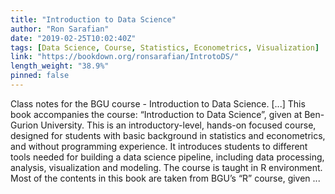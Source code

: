```yaml
---
title: "Introduction to Data Science"
author: "Ron Sarafian"
date: "2019-02-25T10:02:40Z"
tags: [Data Science, Course, Statistics, Econometrics, Visualization]
link: "https://bookdown.org/ronsarafian/IntrotoDS/"
length_weight: "38.9%"
pinned: false
---
```


Class notes for the BGU course - Introduction to Data Science. [...] This book accompanies the course: “Introduction to Data Science”, given at Ben-Gurion University. This is an introductory-level, hands-on focused course, designed for students with basic background in statistics and econometrics, and without programming experience. It introduces students to different tools needed for building a data science pipeline, including data processing, analysis, visualization and modeling. The course is taught in R environment. Most of the contents in this book are taken from BGU’s “R” course, given ...
